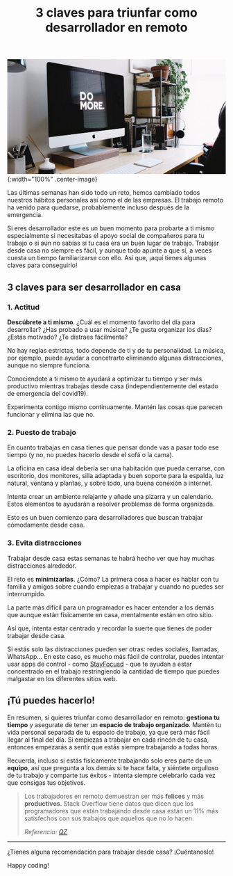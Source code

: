 ﻿---
layout: post_es
title: 3 claves para triunfar como desarrollador en remoto
description: Las últimas semanas han sido todo un reto, hemos cambiado todos nuestros hábitos personales así como el de las empresas. El trabajo remoto ha venido para quedarse, probablemente incluso después de la emergencia.

english: 3-steps-to-be-a-successful-remote-developer
permalink: 3-claves-para-triunfar-como-desarrollador-remoto
---

![3 Steps to be a successful remote developer](/img/posts/3-steps-to-be-a-successful-remote-developer.jpg){:width="100%" .center-image}

Las últimas semanas han sido todo un reto, hemos cambiado todos nuestros hábitos personales así como el de las empresas. 
El trabajo remoto ha venido para quedarse, probablemente incluso después de la emergencia.

Si eres desarrollador este es un buen momento para probarte a ti mismo especialmente si necesitabas el apoyo social de compañeros
para tu trabajo o si aún no sabías si tu casa era un buen lugar de trabajo. Trabajar desde casa no siempre es fácil, y aunque
todo apunte a que sí, a veces cuesta un tiempo familiarizarse con ello. Así que, ¡aquí tienes algunas claves para conseguirlo!
  
## 3 claves para ser desarrollador en casa

### 1. Actitud

**Descúbrete a ti mismo**. ¿Cuál es el momento favorito del día para desarrollar? ¿Has probado a usar música? ¿Te gusta
organizar los días? ¿Estás motivado? ¿Te distraes fácilmente? 

No hay reglas estrictas, todo depende de ti y de tu personalidad. La música, por ejemplo, puede ayudar a concetrarte 
eliminando algunas distracciones, aunque no siempre funciona.

Conociendote a ti mismo te ayudará a optimizar tu tiempo y ser más productivo mientras trabajas desde casa (independientemente del estado de emergencia del covid19).

Experimenta contigo mismo continuamente. Mantén las cosas que parecen funcionar y elimina las que no.

### 2. Puesto de trabajo

En cuanto trabajas en casa tienes que pensar donde vas a pasar todo ese tiempo (y no, no puedes hacerlo desde el sofá o la cama).

La oficina en casa ideal debería ser una habitación que pueda cerrarse, con escritorio, dos monitores, silla adaptada y 
buen soporte para la espalda, luz natural, ventana y plantas, y sobre todo, una buena conexión a internet. 

Intenta crear un ambiente relajante y añade una pizarra y un calendario. Estos elementos te ayudarán a resolver problemas
de forma organizada. 

Esto es un buen comienzo para desarrolladores que buscan trabajar cómodamente desde casa. 

### 3. Evita distracciones

Trabajar desde casa estas semanas te habrá hecho ver que hay muchas distracciones alrededor.

El reto es **minimizarlas**. ¿Cómo? La primera cosa a hacer es hablar con tu familia y amigos sobre cuando empiezas a 
trabajar y cuando no puedes ser interrumpido.

La parte más difícil para un programador es hacer entender a los demás que aunque están físicamente en casa, mentalmente
están en otro sitio. 

Así que, intenta estar centrado y recordar la suerte que tienes de poder trabajar desde casa.

Si estás solo las distracciones pueden ser otras: redes sociales, llamadas, WhatsApp... En este caso, es mucho más fácil
de controlar, puedes intentar usar apps de control - como [StayFocusd](https://chrome.google.com/webstore/detail/stayfocusd/laankejkbhbdhmipfmgcngdelahlfoji) - 
que te ayudan a estar concentrado en el trabajo restringiendo la cantidad de tiempo que puedes malgastar en los diferentes sitios web.  

## ¡Tú puedes hacerlo!

En resumen, si quieres triunfar como desarrollador en remoto: **gestiona tu tiempo** y asegurate de tener un **espacio de trabajo organizado**.
Mantén tu vida personal separada de tu espacio de trabajo, ya que será más fácil llegar al final del día. Si empiezas a
trabajar en cada rincón de tu casa, entonces empezarás a sentir que estás siempre trabajando a todas horas.

Recuerda, incluso si estás físicamente trabajando solo eres parte de un **equipo**, así que pregunta a los demás si te
hace falta, y siéntete orgulloso de tu trabajo y comparte tus éxitos - intenta siempre celebrarlo cada vez que consigas tus objetivos. 

>Los trabajadores en remoto demuestran ser más **felices** y más **productivos**. Stack Overflow tiene datos que dicen que
>los programadores que están trabajando desde casa están un 11% más satisfechos con sus trabajos que aquellos que no lo hacen. 
>
>*Referencia: [QZ](https://qz.com/950973/remote-work-for-programmers-the-ultimate-office-perk-is-avoiding-the-office-entirely/)*

---

¿Tienes alguna recomendación para trabajar desde casa? ¡Cuéntanoslo!

Happy coding!
